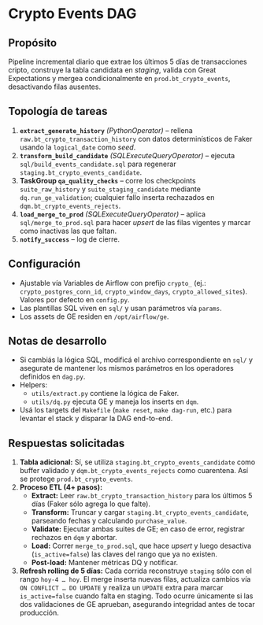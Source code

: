 # Crypto Events DAG

## Propósito
Pipeline incremental diario que extrae los últimos 5 días de transacciones cripto, construye la tabla candidata en *staging*, valida con Great Expectations y mergea condicionalmente en `prod.bt_crypto_events`, desactivando filas ausentes.

## Topología de tareas
1. **`extract_generate_history`** *(PythonOperator)* – rellena `raw.bt_crypto_transaction_history` con datos determinísticos de Faker usando la `logical_date` como *seed*.
2. **`transform_build_candidate`** *(SQLExecuteQueryOperator)* – ejecuta `sql/build_events_candidate.sql` para regenerar `staging.bt_crypto_events_candidate`.
3. **TaskGroup `qa_quality_checks`** – corre los checkpoints `suite_raw_history` y `suite_staging_candidate` mediante `dq.run_ge_validation`; cualquier fallo inserta rechazados en `dqm.bt_crypto_events_rejects`.
4. **`load_merge_to_prod`** *(SQLExecuteQueryOperator)* – aplica `sql/merge_to_prod.sql` para hacer *upsert* de las filas vigentes y marcar como inactivas las que faltan.
5. **`notify_success`** – log de cierre.

## Configuración
- Ajustable vía Variables de Airflow con prefijo `crypto_` (ej.: `crypto_postgres_conn_id`, `crypto_window_days`, `crypto_allowed_sites`). Valores por defecto en `config.py`.
- Las plantillas SQL viven en `sql/` y usan parámetros vía `params`.
- Los assets de GE residen en `/opt/airflow/ge`.

## Notas de desarrollo
- Si cambiás la lógica SQL, modificá el archivo correspondiente en `sql/` y asegurate de mantener los mismos parámetros en los operadores definidos en `dag.py`.
- Helpers:
  - `utils/extract.py` contiene la lógica de Faker.
  - `utils/dq.py` ejecuta GE y maneja los inserts en `dqm`.
- Usá los targets del `Makefile` (`make reset`, `make dag-run`, etc.) para levantar el stack y disparar la DAG end-to-end.

## Respuestas solicitadas
1. **Tabla adicional:** Sí, se utiliza `staging.bt_crypto_events_candidate` como buffer validado y `dqm.bt_crypto_events_rejects` como cuarentena. Así se protege `prod.bt_crypto_events`.
2. **Proceso ETL (4+ pasos):**
   - **Extract:** Leer `raw.bt_crypto_transaction_history` para los últimos 5 días (Faker sólo agrega lo que falte).
   - **Transform:** Truncar y cargar `staging.bt_crypto_events_candidate`, parseando fechas y calculando `purchase_value`.
   - **Validate:** Ejecutar ambas suites de GE; en caso de error, registrar rechazos en `dqm` y abortar.
   - **Load:** Correr `merge_to_prod.sql`, que hace *upsert* y luego desactiva (`is_active=false`) las claves del rango que ya no existen.
   - **Post-load:** Mantener métricas DQ y notificar.
3. **Refresh rolling de 5 días:** Cada corrida reconstruye `staging` sólo con el rango `hoy-4 … hoy`. El merge inserta nuevas filas, actualiza cambios vía `ON CONFLICT … DO UPDATE` y realiza un `UPDATE` extra para marcar `is_active=false` cuando falta en staging. Todo ocurre únicamente si las dos validaciones de GE aprueban, asegurando integridad antes de tocar producción.
